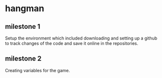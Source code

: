 # hangman

## milestone 1
Setup the environment which included downloading and setting up a github to track changes of the code and save it online in the repositories.

## milestone 2
Creating variables for the game. 
